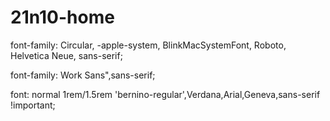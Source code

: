 # 21n10-home

font-family: Circular, -apple-system, BlinkMacSystemFont, Roboto, Helvetica Neue, sans-serif;

font-family: Work Sans",sans-serif;

font: normal 1rem/1.5rem 'bernino-regular',Verdana,Arial,Geneva,sans-serif !important;